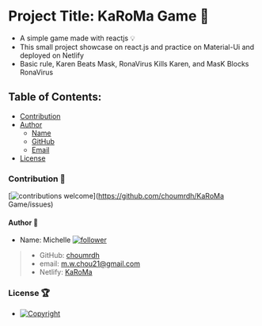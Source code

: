   # Project Title: KaRoMa Game :raised_hands:
  - A simple game made with reactjs :bulb:
  - This small project showcase on react.js and practice on Material-Ui and deployed on Netlify
  - Basic rule, Karen Beats Mask, RonaVirus Kills Karen, and MasK Blocks RonaVirus

  ## Table of Contents:
  - [Contribution](#contribution-handshake)
  - [Author](#author-bust_in_silhouette)
    - [Name](#author-bust_in_silhouette)
    - [GitHub](#author-bust_in_silhouette)
    - [Email](#author-bust_in_silhouette)
  - [License](#license-trophy)

 ### Contribution :handshake: 
 
 [![contributions welcome](https://img.shields.io/badge/contributions-welcome-brightgreen.svg?style=flat)](https://github.com/choumrdh/KaRoMa Game/issues)
  
  #### 	Author :bust_in_silhouette:
   - Name: Michelle [![follower](https://img.shields.io/github/followers/choumrdh?label=follower&style=social)](https://github.com/choumrdh?tab=followers)
  
  > - GitHub: [choumrdh](https://github.com/choumrdh)
  > - email: m.w.chou21@gmail.com
  > - Netlify: [KaRoMa](https://karoma-game.netlify.app/)
  
 ### License :trophy:
   - [![Copyright](https://img.shields.io/badge/Copyright-Michelle-blue)](https://github.com/choumrdh)
